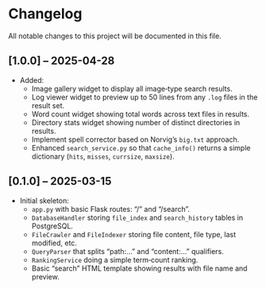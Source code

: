 # Changelog

All notable changes to this project will be documented in this file.

## [1.0.0] – 2025-04-28
- Added:  
  - Image gallery widget to display all image‐type search results.  
  - Log viewer widget to preview up to 50 lines from any `.log` files in the result set.  
  - Word count widget showing total words across text files in results.  
  - Directory stats widget showing number of distinct directories in results.   
  - Implement spell corrector based on Norvig’s `big.txt` approach.  
  - Enhanced `search_service.py` so that `cache_info()` returns a simple dictionary (`hits`, `misses`, `currsize`, `maxsize`).  


## [0.1.0] – 2025-03-15
- Initial skeleton:  
  - `app.py` with basic Flask routes: “/” and “/search”.  
  - `DatabaseHandler` storing `file_index` and `search_history` tables in PostgreSQL.  
  - `FileCrawler` and `FileIndexer` storing file content, file type, last modified, etc.  
  - `QueryParser` that splits “path:…” and “content:…” qualifiers.  
  - `RankingService` doing a simple term‐count ranking.  
  - Basic “search” HTML template showing results with file name and preview.  